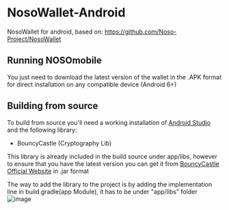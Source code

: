 # NosoWallet-Android
NosoWallet for android, based on: https://github.com/Noso-Project/NosoWallet

## Running NOSOmobile

You just need to download the latest version of the wallet in the .APK format for direct installation on any compatible device (Android 6+)

## Building from source

To build from source you'll need a working installation of [Android Studio](https://developer.android.com/studio) and the following library:

- BouncyCastle (Cryptography Lib)

This library is already included in the build source under app/libs, however to ensure that you have the latest version you can get it from [BouncyCastle Official Website](https://www.bouncycastle.org/latest_releases.html) in .jar format

The way to add the library to the project is by adding the implementation line in build.gradle(app Module), it has to be under "app/libs" folder
![image](https://user-images.githubusercontent.com/53009062/147697515-8ce4be92-7dcf-4d24-9732-f31beb8fde43.png)


